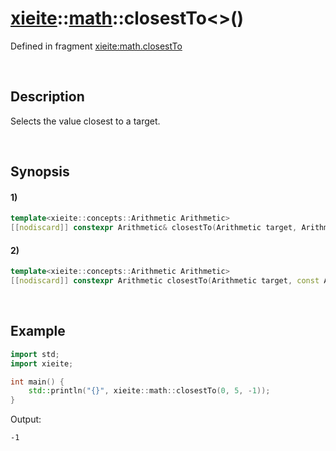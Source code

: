 # [xieite](../../xieite.md)\:\:[math](../../math.md)\:\:closestTo\<\>\(\)
Defined in fragment [xieite:math.closestTo](../../../src/math/closest_to.cpp)

&nbsp;

## Description
Selects the value closest to a target.

&nbsp;

## Synopsis
#### 1)
```cpp
template<xieite::concepts::Arithmetic Arithmetic>
[[nodiscard]] constexpr Arithmetic& closestTo(Arithmetic target, Arithmetic& value1, Arithmetic& value2) noexcept;
```
#### 2)
```cpp
template<xieite::concepts::Arithmetic Arithmetic>
[[nodiscard]] constexpr Arithmetic closestTo(Arithmetic target, const Arithmetic& value1, const Arithmetic& value2) noexcept;
```

&nbsp;

## Example
```cpp
import std;
import xieite;

int main() {
    std::println("{}", xieite::math::closestTo(0, 5, -1));
}
```
Output:
```
-1
```
